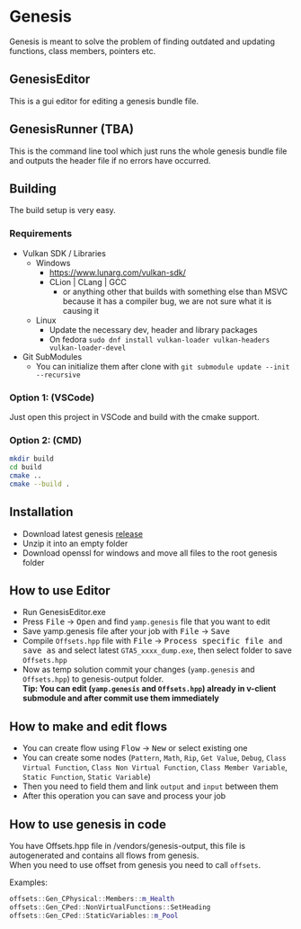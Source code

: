 # Genesis

Genesis is meant to solve the problem of finding outdated and updating functions, class members, pointers etc.

## GenesisEditor

This is a gui editor for editing a genesis bundle file.

## GenesisRunner (TBA)

This is the command line tool which just runs the whole genesis bundle file and outputs the header file if no errors have occurred.

## Building

The build setup is very easy.

### Requirements
- Vulkan SDK / Libraries
  - Windows
    - https://www.lunarg.com/vulkan-sdk/
    - CLion | CLang | GCC
      - or anything other that builds with something else than MSVC because it has a compiler bug, we are not sure what it is causing it
  - Linux
    - Update the necessary dev, header and library packages
    - On fedora `sudo dnf install vulkan-loader vulkan-headers vulkan-loader-devel`
- Git SubModules
  - You can initialize them after clone with `git submodule update --init --recursive`

### Option 1: (VSCode)

Just open this project in VSCode and build with the cmake support.

### Option 2: (CMD)

```bash
mkdir build
cd build
cmake ..
cmake --build .
```

## Installation

* Download latest genesis [release](https://github.com/yamp-project/genesis/releases/latest)
* Unzip it into an empty folder
* Download openssl for windows and move all files to the root genesis folder

## How to use Editor

* Run GenesisEditor.exe
* Press <kbd>File</kbd> -> <kbd>Open</kbd> and find `yamp.genesis` file that you want to edit
* Save yamp.genesis file after your job with <kbd>File</kbd> -> <kbd>Save</kbd>
* Compile `Offsets.hpp` file with <kbd>File</kbd> -> <kbd>Process specific file and save as</kbd> and select latest `GTA5_xxxx_dump.exe`, then select folder to save `Offsets.hpp`
* Now as temp solution commit your changes (`yamp.genesis` and `Offsets.hpp`) to genesis-output folder.<br>
**Tip: You can edit (`yamp.genesis` and `Offsets.hpp`) already in v-client submodule and after commit use them immediately**

## How to make and edit flows

* You can create flow using <kbd>Flow</kbd> -> <kbd>New</kbd> or select existing one
* You can create some nodes (`Pattern`, `Math`, `Rip`, `Get Value`, `Debug`, `Class Virtual Function`, `Class Non Virtual Function`, `Class Member Variable`, `Static Function`, `Static Variable`)
* Then you need to field them and link `output` and `input` between them
* After this operation you can save and process your job

## How to use genesis in code

You have Offsets.hpp file in /vendors/genesis-output, this file is autogenerated and contains all flows from genesis.<br>
When you need to use offset from genesis you need to call `offsets`.<br>

Examples: 
```c++
offsets::Gen_CPhysical::Members::m_Health
offsets::Gen_CPed::NonVirtualFunctions::SetHeading
offsets::Gen_CPed::StaticVariables::m_Pool
```
